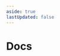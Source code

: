 ```yaml
---
aside: true
lastUpdated: false
---
```


<script setup>
import BlogList from './BlogList.vue'
</script>

# Docs

<BlogList data-aos="fade-up" data-aos-duration="1000" />
